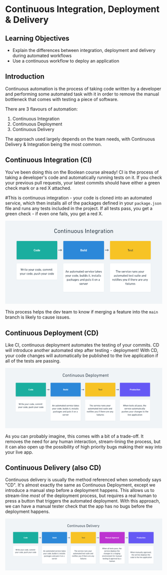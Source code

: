 # Continuous Integration, Deployment & Delivery

## Learning Objectives

- Explain the differences between integration, deployment and delivery during automated workflows
- Use a continuous workflow to deploy an application

## Introduction

Continuous automation is the process of taking code written by a developer and performing some automated task with it in order to remove the manual bottleneck that comes with testing a piece of software.

There are 3 flavours of automation:

1. Continuous Integration
2. Continuous Deployment
3. Continuous Delivery

The approach used largely depends on the team needs, with Continuous Delivery & Integration being the most common.

## Continuous Integration (CI)

You've been doing this on the Boolean course already! CI is the process of taking a developer's code and automatically running tests on it. If you check your previous pull requests, your latest commits should have either a green check mark or a red X attached.

#This is continuous integration - your code is cloned into an automated service, which then installs all of the packages defined in your `package.json` file and runs any tests included in the project. If all tests pass, you get a green check - if even one fails, you get a red X.

![](./_assets/continuous-integration.PNG)

This process helps the dev team to know if merging a feature into the `main` branch is likely to cause issues.

## Continuous Deployment (CD)

Like CI, continuous deployment automates the testing of your commits. CD will introduce another automated step after testing - deployment! With CD, your code changes will automatically be published to the live application if all of the tests are passing.

![](./_assets/continuous-deployment.PNG)

As you can probably imagine, this comes with a bit of a trade-off. It removes the need for any human interaction, stream-lining the process, but it can also open up the possibility of high priority bugs making their way into your live app.

## Continuous Delivery (also CD)

Continuous delivery is usually the method referenced when somebody says "CD". It's almost exactly the same as Continuous Deployment, except we introduce a manual step before a deployment happens. This allows us to stream-line _most_ of the deployment process, but requires a real human to press a button that triggers the automated deployment. With this approach, we can have a manual tester check that the app has no bugs before the deployment happens.

![](./_assets/continuous-delivery.PNG)